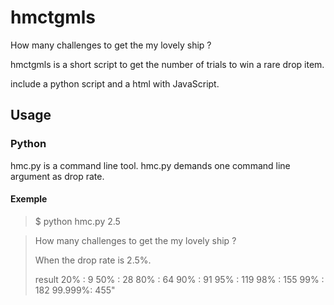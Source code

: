 # hmctgmls
How many challenges to get the my lovely ship ?

hmctgmls is a short script to get the number of trials to win a rare drop item.

include a python script and a html with JavaScript.

## Usage

### Python

hmc.py is a command line tool. hmc.py demands one command line argument as drop rate.

#### Exemple

> $ python hmc.py 2.5

> How many challenges to get the my lovely ship ?
>
> When the drop rate is 2.5%.
>
> result
> 20%    :    9
> 50%    :   28
> 80%    :   64
> 90%    :   91
> 95%    :  119
> 98%    :  155
> 99%    :  182
> 99.999%:  455"